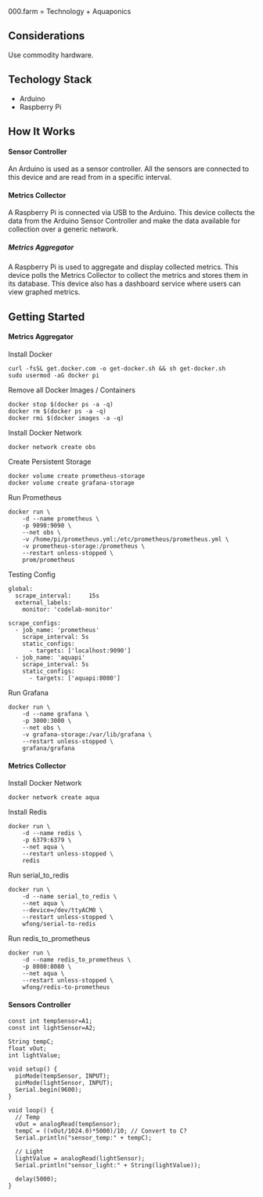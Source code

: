 000.farm = Technology + Aquaponics


## Considerations

Use commodity hardware.


## Techology Stack

- Arduino
- Raspberry Pi


## How It Works

#### Sensor Controller 

An Arduino is used as a sensor controller. All the sensors are connected to this device and are read from in a specific interval. 


#### Metrics Collector

A Raspberry Pi is connected via USB to the Arduino. This device collects the data from the Arduino Sensor Controller and make the data available for collection over a generic network.


##### Metrics Aggregator

A Raspberry Pi is used to aggregate and display collected metrics. This device polls the Metrics Collector to collect the metrics and stores them in its database. This device also has a dashboard service where users can view graphed metrics.



## Getting Started


#### Metrics Aggregator

Install Docker

```
curl -fsSL get.docker.com -o get-docker.sh && sh get-docker.sh
sudo usermod -aG docker pi
```

Remove all Docker Images / Containers

```
docker stop $(docker ps -a -q)
docker rm $(docker ps -a -q)
docker rmi $(docker images -a -q)
```

Install Docker Network

```
docker network create obs
```

Create Persistent Storage

```
docker volume create prometheus-storage
docker volume create grafana-storage
```

Run Prometheus

```
docker run \
    -d --name prometheus \
    -p 9090:9090 \
    --net obs \
    -v /home/pi/prometheus.yml:/etc/prometheus/prometheus.yml \
    -v prometheus-storage:/prometheus \
    --restart unless-stopped \
    prom/prometheus
```

Testing Config

```
global:
  scrape_interval:     15s
  external_labels:
    monitor: 'codelab-monitor'

scrape_configs:
  - job_name: 'prometheus'
    scrape_interval: 5s
    static_configs:
      - targets: ['localhost:9090']
  - job_name: 'aquapi'
    scrape_interval: 5s
    static_configs:
      - targets: ['aquapi:8080']
```

Run Grafana

```
docker run \
    -d --name grafana \
    -p 3000:3000 \
    --net obs \
    -v grafana-storage:/var/lib/grafana \
    --restart unless-stopped \
    grafana/grafana
```

#### Metrics Collector


Install Docker Network

```
docker network create aqua
```

Install Redis

```
docker run \
    -d --name redis \
    -p 6379:6379 \
    --net aqua \
    --restart unless-stopped \
    redis
```

Run serial_to_redis

```
docker run \
    -d --name serial_to_redis \
    --net aqua \
    --device=/dev/ttyACM0 \
    --restart unless-stopped \
    wfong/serial-to-redis
```

Run redis_to_prometheus

```
docker run \
    -d --name redis_to_prometheus \
    -p 8080:8080 \
    --net aqua \
    --restart unless-stopped \
    wfong/redis-to-prometheus
```

#### Sensors Controller

```
const int tempSensor=A1;
const int lightSensor=A2;

String tempC;
float vOut;
int lightValue;

void setup() {
  pinMode(tempSensor, INPUT);
  pinMode(lightSensor, INPUT);
  Serial.begin(9600);
}

void loop() {
  // Temp
  vOut = analogRead(tempSensor); 
  tempC = ((vOut/1024.0)*5000)/10; // Convert to C? 
  Serial.println("sensor_temp:" + tempC);

  // Light
  lightValue = analogRead(lightSensor);
  Serial.println("sensor_light:" + String(lightValue));
  
  delay(5000);
}
```
